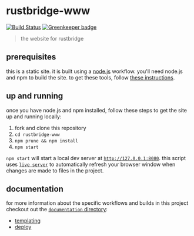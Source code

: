# rustbridge-www
[![Build Status](https://travis-ci.org/rust-community/rustbridge-www.svg?branch=master)](https://travis-ci.org/ashleygwilliams/rustbridge-www)
[![Greenkeeper badge](https://badges.greenkeeper.io/rust-community/rustbridge-www.svg)](https://greenkeeper.io/)

> the website for rustbridge

## prerequisites

this is a static site. it is built using a [node.js] workflow. you'll need
node.js and npm to build the site. to get these tools, follow 
[these instructions].

[node.js]: https://nodejs.org
[these instructions]: https://www.npmjs.com/get-npm

## up and running

once you have node.js and npm installed, follow these steps to get the site
up and running locally:

1. fork and clone this repository
2. `cd rustbridge-www`
3. `npm prune && npm install`
4. `npm start`

`npm start` will start a local dev server at [`http://127.0.0.1:8080`].
this script uses [`live server`] to automatically refresh your browser
window when changes are made to files in the project.

[`http://127.0.0.1:8080`]: http://127.0.0.1:8080
[`live server`]: https://github.com/tapio/live-server

## documentation

for more information about the specific workflows and builds in this project
checkout out the [`documentation` directory]:

- [templating]
- [deploy]

[`documentation` directory]: https://github.com/ashleygwilliams/rustbridge-www/tree/master/docs
[templating]: https://github.com/ashleygwilliams/rustbridge-www/tree/master/docs/templating.md
[deploy]: https://github.com/ashleygwilliams/rustbridge-www/blob/master/docs/deploy.md
